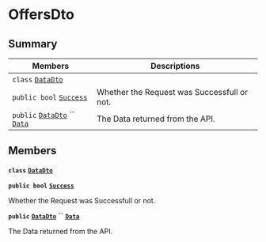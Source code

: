 # OffersDto

## Summary

| Members                                                                                                                                                                                                                                     | Descriptions                                |
| ------------------------------------------------------------------------------------------------------------------------------------------------------------------------------------------------------------------------------------------- | ------------------------------------------- |
| `class` [`DataDto`](AtomicMarketApiClient--Offers--OffersDto--DataDto.md)                                                                                                                                                                   |                                             |
| `public bool` [`Success`](AtomicMarketApiClient--Offers--OffersDto.md#class\_atomic\_market\_api\_client\_1\_1\_offers\_1\_1\_offers\_dto\_1a506fb037fbb6bfe8f254c021a2c3cfac)                                                              | Whether the Request was Successfull or not. |
| `public` [`DataDto`](AtomicMarketApiClient--Offers--OffersDto--DataDto.md) `` [`Data`](AtomicMarketApiClient--Offers--OffersDto.md#class\_atomic\_market\_api\_client\_1\_1\_offers\_1\_1\_offers\_dto\_1a6ed89521b3da4f30d2ab82c36d0afd13) | The Data returned from the API.             |

## Members

**`class`** [**`DataDto`**](AtomicMarketApiClient--Offers--OffersDto--DataDto.md)

**`public bool`** [**`Success`**](AtomicMarketApiClient--Offers--OffersDto.md#class\_atomic\_market\_api\_client\_1\_1\_offers\_1\_1\_offers\_dto\_1a506fb037fbb6bfe8f254c021a2c3cfac)

Whether the Request was Successfull or not.

**`public`** [**`DataDto`**](AtomicMarketApiClient--Offers--OffersDto--DataDto.md) **``** [**`Data`**](AtomicMarketApiClient--Offers--OffersDto.md#class\_atomic\_market\_api\_client\_1\_1\_offers\_1\_1\_offers\_dto\_1a6ed89521b3da4f30d2ab82c36d0afd13)

The Data returned from the API.
